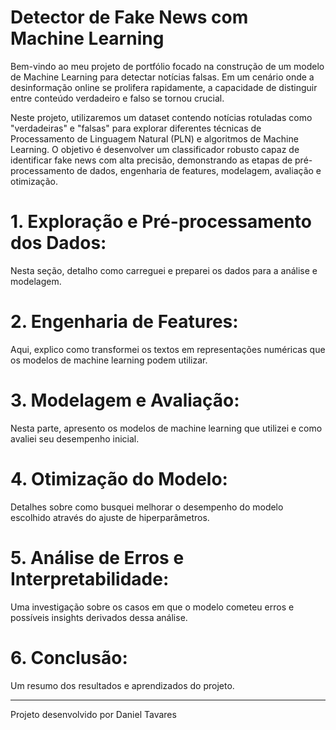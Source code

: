 # Detector de Fake News com Machine Learning

Bem-vindo ao meu projeto de portfólio focado na construção de um modelo de Machine Learning para detectar notícias falsas. Em um cenário onde a desinformação online se prolifera rapidamente, a capacidade de distinguir entre conteúdo verdadeiro e falso se tornou crucial.

Neste projeto, utilizaremos um dataset contendo notícias rotuladas como "verdadeiras" e "falsas" para explorar diferentes técnicas de Processamento de Linguagem Natural (PLN) e algoritmos de Machine Learning. O objetivo é desenvolver um classificador robusto capaz de identificar fake news com alta precisão, demonstrando as etapas de pré-processamento de dados, engenharia de features, modelagem, avaliação e otimização.

# 1. Exploração e Pré-processamento dos Dados:
Nesta seção, detalho como carreguei e preparei os dados para a análise e modelagem.

# 2. Engenharia de Features:
Aqui, explico como transformei os textos em representações numéricas que os modelos de machine learning podem utilizar.

# 3. Modelagem e Avaliação:
Nesta parte, apresento os modelos de machine learning que utilizei e como avaliei seu desempenho inicial.

# 4. Otimização do Modelo:
Detalhes sobre como busquei melhorar o desempenho do modelo escolhido através do ajuste de hiperparâmetros.

# 5. Análise de Erros e Interpretabilidade:
Uma investigação sobre os casos em que o modelo cometeu erros e possíveis insights derivados dessa análise.

# 6. Conclusão:
Um resumo dos resultados e aprendizados do projeto.

***************************************
Projeto desenvolvido por Daniel Tavares 

